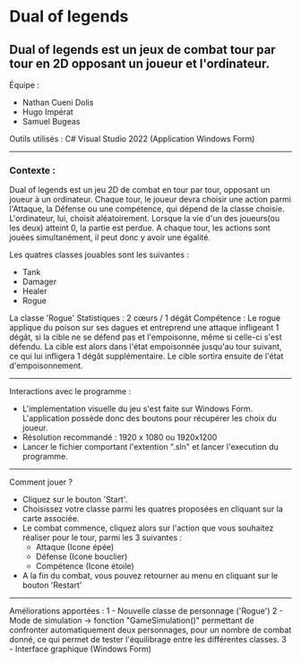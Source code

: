 # Dual of legends

## Dual of legends est un jeux de combat tour par tour en 2D opposant un joueur et l'ordinateur.

Équipe :
- Nathan Cueni Dolis
- Hugo Impérat
- Samuel Bugeas

Outils utilisés :
C#
Visual Studio 2022 (Application Windows Form)

----------------------------------

### Contexte :
Dual of legends est un jeu 2D de combat en tour par tour, opposant un joueur à un ordinateur.
Chaque tour, le joueur devra choisir une action parmi l'Attaque, la Défense ou une compétence, qui dépend de la classe choisie. 
L'ordinateur, lui, choisit aléatoirement.
Lorsque la vie d'un des joueurs(ou les deux) atteint 0, la partie est perdue. 
A chaque tour, les actions sont jouées simultanément, il peut donc y avoir une égalité.

Les quatres classes jouables sont les suivantes :
- Tank
- Damager
- Healer
- Rogue

La classe 'Rogue'
Statistiques : 2 cœurs / 1 dégât
Compétence : Le rogue applique du poison sur ses dagues et entreprend une attaque infligeant 1 dégât, si la cible ne se défend pas et l'empoisonne, même si celle-ci s'est défendu. La cible est alors dans l'état empoisonnée jusqu'au tour suivant, ce qui lui infligera 1 dégât supplémentaire. Le cible sortira ensuite de l'état d'empoisonnement.

-----------------------------------
Interactions avec le programme :

* L'implementation visuelle du jeu s'est faite sur Windows Form. L'application possède donc des boutons pour récupérer les choix du joueur.
* Résolution recommandé : 1920 x 1080 ou 1920x1200
* Lancer le fichier comportant l'extention ".sln" et lancer l'execution du programme.

---------------------------------

Comment jouer ?

* Cliquez sur le bouton 'Start'. 
* Choisissez votre classe parmi les quatres proposées en cliquant sur la carte associée. 
* Le combat commence, cliquez alors sur l'action que vous souhaitez réaliser pour le tour, parmi les 3 suivantes :
	- Attaque (Icone épée)
	- Défense (Icone bouclier)
	- Compétence (Icone étoile)
* A la fin du combat, vous pouvez retourner au menu en cliquant sur le bouton 'Restart'

-----------------------------------

Améliorations apportées :
1 - Nouvelle classe de personnage ('Rogue')
2 - Mode de simulation -> fonction "GameSimulation()" permettant de confronter automatiquement deux personnages, pour un nombre de combat donné, ce qui permet de tester l'équilibrage entre les différentes classes.
3 - Interface graphique (Windows Form)
